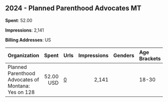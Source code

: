 ## 2024 - Planned Parenthood Advocates MT 
**Spent**: 52.00

**Impressions**: 2,141

**Billing Addresses**: US

|Organization|Spent|Urls|Impressions|Genders|Age Brackets|Country Codes|
|:---|---:|:---|---:|:---|:---|:---|
|Planned Parenthood Advocates of Montana: Yes on 128|52.00 USD|[0](https://www.snap.com/political-ads/asset/e3c6e018e5121749c0d8773fb2c3cd1eaf4e3a3d0f176e63f4db28040a3c43f0?mediaType=jpeg)|2,141||18-30|united states|
